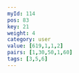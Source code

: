 ```yaml
---
myId: 114
pos: 83
key: 21
weight: 4
category: user
value: [619,1,1,2]
pairs: [1,30,50,1,60]
tags: [3,5,6]
---
```

